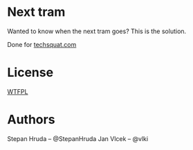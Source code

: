 Next tram
=========

Wanted to know when the next tram goes? This is the solution.

Done for [techsquat.com](http://techsquat.com)

License
=======

[WTFPL](http://sam.zoy.org/wtfpl/)

Authors
=======

Stepan Hruda – @StepanHruda
Jan Vlcek – @vlki
